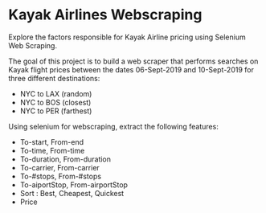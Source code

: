 # Kayak Airlines Webscraping
Explore the factors responsible for Kayak Airline pricing using Selenium Web Scraping.

The goal of this project is to build a web scraper that performs searches on Kayak flight prices between the dates 06-Sept-2019 and 10-Sept-2019 for three different destinations: 
- NYC to LAX (random)
- NYC to BOS (closest)
- NYC to PER (farthest)

Using selenium for webscraping, extract the following features: 
- To-start, From-end
- To-time, From-time
- To-duration, From-duration 
- To-carrier, From-carrier
- To-#stops, From-#stops
- To-aiportStop, From-airportStop
- Sort : Best, Cheapest, Quickest
- Price

